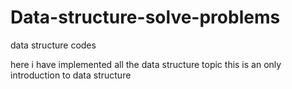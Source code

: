 # Data-structure-solve-problems
data structure codes

here i have implemented all the data structure topic
this is an only introduction to data structure
